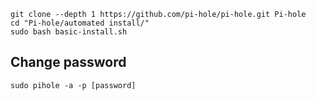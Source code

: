 ```ssh
git clone --depth 1 https://github.com/pi-hole/pi-hole.git Pi-hole
cd "Pi-hole/automated install/"
sudo bash basic-install.sh
```

## Change password

```shell
sudo pihole -a -p [password]
```

